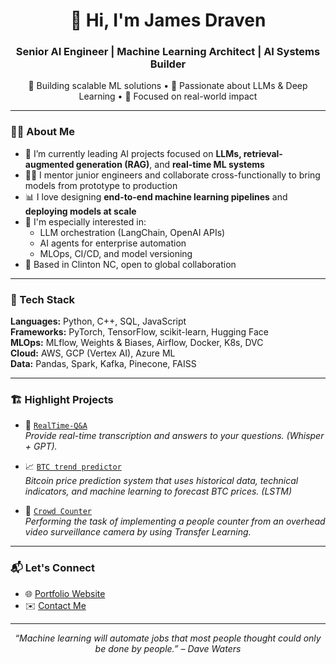 <h1 align="center">👋 Hi, I'm James Draven</h1>
<h3 align="center">Senior AI Engineer | Machine Learning Architect | AI Systems Builder</h3>

<p align="center">
🚀 Building scalable ML solutions • 🧠 Passionate about LLMs & Deep Learning • 🎯 Focused on real-world impact  
</p>

---

### 🧑‍💻 About Me

- 🔭 I’m currently leading AI projects focused on **LLMs, retrieval-augmented generation (RAG)**, and **real-time ML systems**
- 👨‍🏫 I mentor junior engineers and collaborate cross-functionally to bring models from prototype to production
- 📊 I love designing **end-to-end machine learning pipelines** and **deploying models at scale**
- 🧠 I'm especially interested in:
  - LLM orchestration (LangChain, OpenAI APIs)
  - AI agents for enterprise automation
  - MLOps, CI/CD, and model versioning
- 📍 Based in Clinton NC, open to global collaboration

---

### 🧰 Tech Stack

**Languages:** Python, C++, SQL, JavaScript  
**Frameworks:** PyTorch, TensorFlow, scikit-learn, Hugging Face  
**MLOps:** MLflow, Weights & Biases, Airflow, Docker, K8s, DVC  
**Cloud:** AWS, GCP (Vertex AI), Azure ML  
**Data:** Pandas, Spark, Kafka, Pinecone, FAISS  

---

### 🏗️ Highlight Projects

- 🔗 [`RealTime-Q&A`](https://github.com/dr-flysky/speech2ai)  
  _Provide real-time transcription and answers to your questions. (Whisper + GPT)._

- 📈 [`BTC trend predictor`](https://github.com/dr-flysky/btc_predictor)  
  _Bitcoin price prediction system that uses historical data, technical indicators, and machine learning to forecast BTC prices. (LSTM)_

- 🧠 [`Crowd Counter`](https://github.com/dr-flysky/crowd-counting)  
  _Performing the task of implementing a people counter from an overhead video surveillance camera by using Transfer Learning._

---

### 📬 Let's Connect

- 🌐 [Portfolio Website](https://jamesd.xyz)  
- ✉️ [Contact Me](mailto:contact@jamesd.xyz)

---

<p align="center">
  <em>“Machine learning will automate jobs that most people thought could only be done by people.” – Dave Waters</em>
</p>
